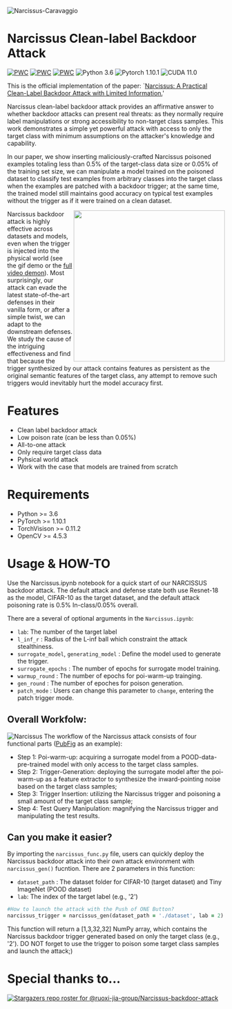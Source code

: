 ![Narcissus-Caravaggio](https://user-images.githubusercontent.com/77789132/162662050-11494b6e-a4fd-486b-80ef-d895654e4a8d.jpg)

# Narcissus Clean-label Backdoor Attack
[![PWC](https://img.shields.io/endpoint.svg?url=https://paperswithcode.com/badge/narcissus-a-practical-clean-label-backdoor/clean-label-backdoor-attack-0-05-on-cifar-10)](https://paperswithcode.com/sota/clean-label-backdoor-attack-0-05-on-cifar-10?p=narcissus-a-practical-clean-label-backdoor)
[![PWC](https://img.shields.io/endpoint.svg?url=https://paperswithcode.com/badge/narcissus-a-practical-clean-label-backdoor/clean-label-backdoor-attack-0-024-on-pubfig)](https://paperswithcode.com/sota/clean-label-backdoor-attack-0-024-on-pubfig?p=narcissus-a-practical-clean-label-backdoor)
[![PWC](https://img.shields.io/endpoint.svg?url=https://paperswithcode.com/badge/narcissus-a-practical-clean-label-backdoor/clean-label-backdoor-attack-0-05-on-tiny)](https://paperswithcode.com/sota/clean-label-backdoor-attack-0-05-on-tiny?p=narcissus-a-practical-clean-label-backdoor)
![Python 3.6](https://img.shields.io/badge/python-3.6-DodgerBlue.svg?style=plastic)
![Pytorch 1.10.1](https://img.shields.io/badge/pytorch-1.10.1-DodgerBlue.svg?style=plastic)
![CUDA 11.0](https://img.shields.io/badge/cuda-11.0-DodgerBlue.svg?style=plastic)

This is the official implementation of the paper: `<a href="https://arxiv.org/pdf/2204.05255.pdf">Narcissus: A Practical Clean-Label Backdoor Attack with Limited Information.</a>'

Narcissus clean-label backdoor attack provides an affirmative answer to whether backdoor attacks can present real threats: as they normally require label manipulations or strong accessibility to non-target class samples. This work demonstrates a simple yet powerful attack with access to only the target class with minimum assumptions on the attacker's knowledge and capability.

In our paper, we show inserting maliciously-crafted Narcissus poisoned examples totaling less than 0.5\% of the target-class data size or 0.05\% of the training set size, we can manipulate a model trained on the poisoned dataset to classify test examples from arbitrary classes into the target class when the examples are patched with a backdoor trigger; at the same time, the trained model still maintains good accuracy on typical test examples without the trigger as if it were trained on a clean dataset. 

<img align="right" width="350px" src="https://user-images.githubusercontent.com/64983135/162965476-8ae89a8a-604f-465c-a50a-fef294422f28.gif">
Narcissus backdoor attack is highly effective across datasets and models, even when the trigger is injected into the physical world (see the gif demo or the <a href="https://drive.google.com/file/d/1e9iL99hOi3D6UmfjEUjv0lnFAtyrzIWw/view">full video demon</a>). Most surprisingly, our attack can evade the latest state-of-the-art defenses in their vanilla form, or after a simple twist, we can adapt to the downstream defenses. We study the cause of the intriguing effectiveness and find that because the trigger synthesized by our attack contains features as persistent as the original semantic features of the target class, any attempt to remove such triggers would inevitably hurt the model accuracy first.

# Features
- Clean label backdoor attack
- Low poison rate (can be less than 0.05\%)
- All-to-one attack
- Only require target class data
- Pyhsical world attack
- Work with the case that models are trained from scratch

# Requirements
+ Python >= 3.6
+ PyTorch >= 1.10.1
+ TorchVisison >= 0.11.2
+ OpenCV >= 4.5.3

# Usage & HOW-TO
Use the Narcissus.ipynb notebook for a quick start of our NARCISSUS backdoor attack. The default attack and defense state both use Resnet-18 as the model, CIFAR-10 as the target dataset, and the default attack poisoning rate is 0.5% In-class/0.05% overall.

There are a several of optional arguments in the ```Narcissus.ipynb```:

- ```lab```: The number of the target label
- ```l_inf_r``` : Radius of the L-inf ball which constraint the attack stealthiness.
- ```surrogate_model```, ```generating_model``` : Define the model used to generate the trigger.
- ```surrogate_epochs``` : The number of epochs for surrogate model training.
- ```warmup_round``` : The number of epochs for poi-warm-up trainging.
- ```gen_round``` : The number of epoches for poison generation.
- ```patch_mode``` : Users can change this parameter to ```change```, entering the patch trigger mode. 

## Overall Workfolw:
![Narcissus](https://user-images.githubusercontent.com/64983135/162639447-05d02a49-9668-49a0-8d91-c82b952a801e.png)
The workflow of the Narcissus attack consists of four functional parts (<a href="https://www.cs.columbia.edu/CAVE/databases/pubfig/">PubFig</a> as an example):

- Step 1: Poi-warm-up: acquiring a surrogate model from a POOD-data-pre-trained model with only access to the target class samples. 
- Step 2: Trigger-Generation: deploying the surrogate model after the poi-warm-up as a feature extractor to synthesize the inward-pointing noise based on the target class samples; 
- Step 3: Trigger Insertion: utilizing the Narcissus trigger and poisoning a small amount of the target class sample; 
- Step 4: Test Query Manipulation: magnifying the Narcissus trigger and manipulating the test results.

## Can you make it easier?
By importing the ```narcissus_func.py``` file, users can quickly deploy the Narcissus backdoor attack into their own attack environment with ```narcissus_gen()``` fucntion. There are 2 parameters in this function:
- ```dataset_path``` : The dataset folder for CIFAR-10 (target dataset) and Tiny ImageNet (POOD dataset)
- ```lab```: The index of the target label (e.g., '2')

```ruby
#How to launch the attack with the Push of ONE Button?
narcissus_trigger = narcissus_gen(dataset_path = './dataset', lab = 2)
```

This function will return a \[1,3,32,32\] NumPy array, which contains the Narcissus backdoor trigger generated based on only the target class (e.g., '2'). DO NOT forget to use the trigger to poison some target class samples and launch the attack;)



# Special thanks to...
[![Stargazers repo roster for @ruoxi-jia-group/Narcissus-backdoor-attack](https://reporoster.com/stars/ruoxi-jia-group/Narcissus-backdoor-attack)](https://github.com/ruoxi-jia-group/Narcissus-backdoor-attack/stargazers)
